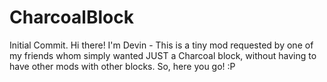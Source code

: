 # CharcoalBlock
Initial Commit.
Hi there! I'm Devin -
This is a tiny mod requested by one of my friends whom simply wanted JUST a Charcoal block, without having to have other mods with other blocks. So, here you go! :P
